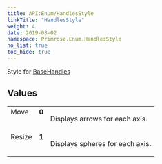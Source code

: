 ```yaml
---
title: API:Enum/HandlesStyle
linkTitle: "HandlesStyle"
weight: 4
date: 2019-08-02
namespace: Primrose.Enum.HandlesStyle
no_list: true
toc_hide: true
---
```

<p class="summary">

Style for <a href="/docs/api-reference/Class/BaseHandles/" >BaseHandles</a>
</p>
 
## Values
 
<table class="studiohide">
<tbody>
<tr class="enum-row">
<td style="vertical-align:top;white-space:normal;">
<span class="name"">Move</span></td>
<td style="vertical-align:top;white-space:normal;">
<b class="value"">0</b></td>
<td style="vertical-align:top;white-space:normal;">
<p>
Displays arrows for each axis.
</p></td>
</tr>
<tr class="enum-row">
<td style="vertical-align:top;white-space:normal;">
<span class="name"">Resize</span></td>
<td style="vertical-align:top;white-space:normal;">
<b class="value"">1</b></td>
<td style="vertical-align:top;white-space:normal;">
<p>
Displays spheres for each axis.
</p></td>
</tr>
</tbody>
</table>
